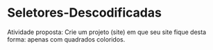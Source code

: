 # Seletores-Descodificadas
Atividade proposta: Crie um projeto (site) em que seu site fique desta forma: apenas com quadrados coloridos.
